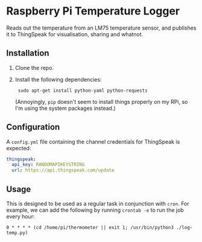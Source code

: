 # Raspberry Pi Temperature Logger

Reads out the temperature from an LM75 temperature sensor, and publishes it to ThingSpeak for visualisation, sharing and whatnot.

## Installation

1. Clone the repo.
1. Install the following dependencies:

        sudo apt-get install python-yaml python-requests

    (Annoyingly, `pip` doesn't seem to install things properly on my RPi, so I'm using the system packages instead.)

## Configuration

A `config.yml` file containing the channel credentials for ThingSpeak is expected:

```YAML
thingspeak:
  api_key: RANDOMAPIKEYSTRING
  url: https://api.thingspeak.com/update
```

## Usage

This is designed to be used as a regular task in conjunction with `cron`. For example, we can add the following by running `crontab -e` to run the job every hour:

```
0 * * * * (cd /home/pi/thermometer || exit 1; /usr/bin/python3 ./log-temp.py)
```
